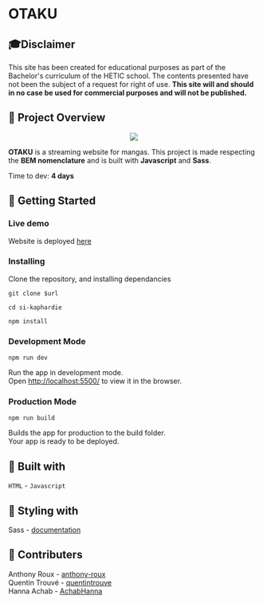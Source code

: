 # OTAKU

## 🎓Disclaimer

This site has been created for educational purposes as part of the Bachelor's curriculum of the HETIC school. The contents presented have not been the subject of a request for right of use. **This site will and should in no case be used for commercial purposes and will not be published.**

## 🧢 Project Overview
<p align="center">
  <img src="src/images/Gif/otaku.gif">
</p>

**OTAKU** is a streaming website for mangas. This project is made respecting the **BEM nomenclature** and is built with **Javascript** and **Sass**.

Time to dev: **4 days**

## 🚀 Getting Started

### Live demo

Website is deployed [here](https://otaku-stream.netlify.app/)

### Installing

Clone the repository, and installing dependancies

```
git clone $url
```

```
cd si-kaphardie
```

```
npm install
```

### Development Mode

```
npm run dev
```

Run the app in development mode.\
Open [http://localhost:5500/](http://localhost:5500/src/index.html) to view it in the browser.

### Production Mode

```
npm run build
```

Builds the app for production to the build folder.\
Your app is ready to be deployed.

## 🔨 Built with

`HTML` - `Javascript` 

## 🎨 Styling with

Sass - [documentation](https://sass-lang.com/documentation/)

## 👥 Contributers

Anthony Roux - [anthony-roux](https://github.com/anthony-roux)\
Quentin Trouvé - [quentintrouve](https://github.com/quentintrouve)\
Hanna Achab - [AchabHanna](https://github.com/AchabHanna)
